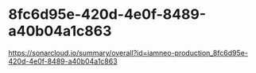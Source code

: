# 8fc6d95e-420d-4e0f-8489-a40b04a1c863
https://sonarcloud.io/summary/overall?id=iamneo-production_8fc6d95e-420d-4e0f-8489-a40b04a1c863
